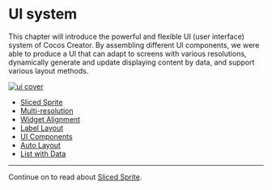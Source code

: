 # UI system

This chapter will introduce the powerful and flexible UI (user interface) system of Cocos Creator. By assembling different UI components, we were able to produce a UI that can adapt to screens with various resolutions, dynamically generate and update displaying content by data, and support various layout methods.

<a href="index/ui_cover.png" target="_blank"><img src="index/ui_cover.png" alt="ui cover"></a>

- [Sliced Sprite](sliced-sprite.md)
- [Multi-resolution](multi-resolution.md)
- [Widget Alignment](widget-align.md)
- [Label Layout](label-layout.md)
- [UI Components](ui-components.md)
- [Auto Layout](auto-layout.md)
- [List with Data](list-with-data.md)

<hr>

Continue on to read about [Sliced Sprite](sliced-sprite.md).
